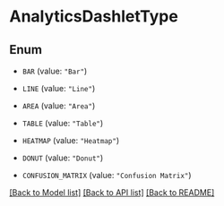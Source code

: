 # AnalyticsDashletType

## Enum


* `BAR` (value: `"Bar"`)

* `LINE` (value: `"Line"`)

* `AREA` (value: `"Area"`)

* `TABLE` (value: `"Table"`)

* `HEATMAP` (value: `"Heatmap"`)

* `DONUT` (value: `"Donut"`)

* `CONFUSION_MATRIX` (value: `"Confusion Matrix"`)


[[Back to Model list]](../README.md#documentation-for-models) [[Back to API list]](../README.md#documentation-for-api-endpoints) [[Back to README]](../README.md)


